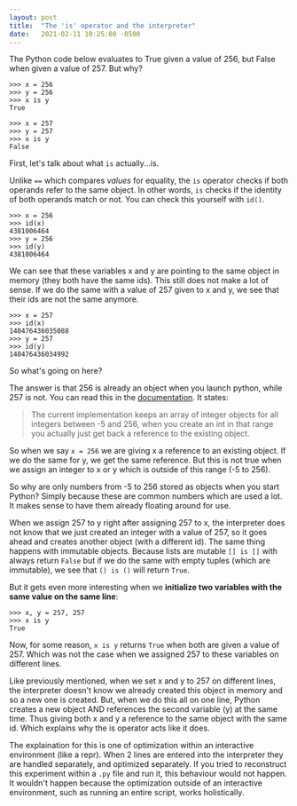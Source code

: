 ```yaml
---
layout: post
title:  "The 'is' operator and the interpreter"
date:   2021-02-11 10:25:00 -0500
---
```

The Python code below evaluates to True given a value of 256, but False when given a value of 257. But why?

```python3
>>> x = 256
>>> y = 256
>>> x is y
True

>>> x = 257
>>> y = 257
>>> x is y
False
```

First, let's talk about what ```is``` actually...is. 

Unlike ```==``` which compares *values* for equality, the ```is``` operator checks if both operands refer to the same object.  In other words, ```is``` checks if the identity of both operands match or not. You can check this yourself with ```id()```.

```python3
>>> x = 256
>>> id(x)
4381006464
>>> y = 256
>>> id(y)
4381006464
```

We can see that these variables x and y are pointing to the same object in memory (they both have the same ids). This still does not make a lot of sense. If we do the same with a value of 257 given to x and y, we see that their ids are not the same anymore.

```python3
>>> x = 257
>>> id(x)
140476436035088
>>> y = 257
>>> id(y)
140476436034992
```
So what's going on here? 

The answer is that 256 is already an object when you launch python, while 257 is not. You can read this in the [documentation](https://docs.python.org/3/c-api/long.html). It states:

>The current implementation keeps an array of integer objects for all integers between -5 and 256, when you create an int in that range you actually just get back a reference to the existing object.

So when we say ```x = 256``` we are giving x a reference to an existing object. If we do the same for y, we get the same reference. But this is not true when we assign an integer to x or y which is outside of this range (-5 to 256).  

So why are only numbers from -5 to 256 stored as objects when you start Python? Simply because these are common numbers which are used a lot. It makes sense to have them already floating around for use.

When we assign 257 to y right after assigning 257 to x, the interpreter does not know that we just created an integer with a value of 257, so it goes ahead and creates another object (with a different id). The same thing happens with immutable objects. Because lists are mutable ```[] is []``` with always return ```False``` but if we do the same with empty tuples (which are immutable), we see that ```() is ()``` will return ```True```.

But it gets even more interesting when we **initialize two variables with the same value on the same line**:

```python3
>>> x, y = 257, 257
>>> x is y
True
```

Now, for some reason, ```x is y``` returns ```True``` when both are given a value of 257. Which was not the case when we assigned 257 to these variables on different lines. 

Like previously mentioned, when we set x and y to 257 on different lines, the interpreter doesn't know we already created this object in memory and so a new one is created. But, when we do this all on one line, Python creates a new object AND references the second variable (y) at the same time. Thus giving both x and y a reference to the same object with the same id. Which explains why the is operator acts like it does. 

The explaination for this is one of optimization within an interactive environment (like a repr). When 2 lines are entered into the interpreter they are handled separately, and optimized separately. If you tried to reconstruct this experiment within a ```.py``` file and run it, this behaviour would not happen. It wouldn't happen because the optimization outside of an interactive environment, such as running an entire script, works holistically. 